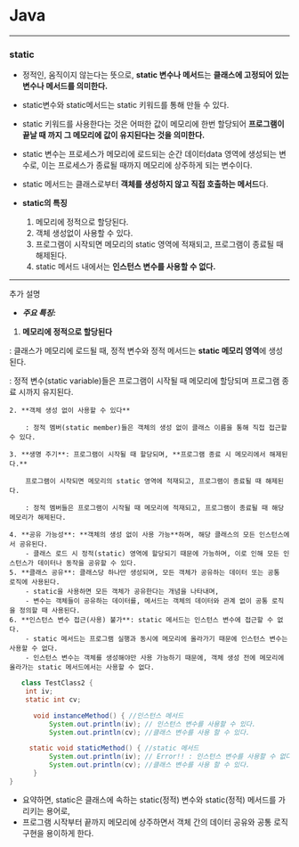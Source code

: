    # Java

---
### static
- 정적인, 움직이지 않는다는 뜻으로, **static 변수나 메서드**는 **클래스에 고정되어 있는 변수나 메서드를 의미한다.**
- static변수와 static메서드는 static 키워드를 통해 만들 수 있다.
- static 키워드를 사용한다는 것은 어떠한 값이 메모리에 한번 할당되어 **프로그램이 끝날 때 까지 그 메모리에 값이 유지된다는 것을 의미한다.**
- static 변수는 프로세스가 메모리에 로드되는 순간 데이터data 영역에 생성되는 변수로, 이는 프로세스가 종료될 때까지 메모리에 상주하게 되는 변수이다.
- static 메서드는  클래스로부터 **객체를 생성하지 않고 직접 호출하는 메서드**다.

- **static의 특징**
    1. 메모리에 정적으로 할당된다.
    2. 객체 생성없이 사용할 수 있다.
    3. 프로그램이 시작되면 메모리의 static 영역에 적재되고, 프로그램이 종료될 때 해제된다.
    4. static 메서드 내에서는 **인스턴스 변수를 사용할 수 없다.**

---
추가 설명

- ***주요 특징:***
1. **메모리에 정적으로 할당된다**
        
: 클래스가 메모리에 로드될 때, 정적 변수와 정적 메서드는 **static 메모리 영역**에 생성된다.

: 정적 변수(static variable)들은 프로그램이 시작될 때 메모리에 할당되며 프로그램 종료 시까지 유지된다.

    2. **객체 생성 없이 사용할 수 있다**
        
        : 정적 멤버(static member)들은 객체의 생성 없이 클래스 이름을 통해 직접 접근할 수 있다.
        
    3. **생명 주기**: 프로그램이 시작될 때 할당되며, **프로그램 종료 시 메모리에서 해제된다.**
        
        프로그램이 시작되면 메모리의 static 영역에 적재되고, 프로그램이 종료될 때 해제된다.
        
        : 정적 멤버들은 프로그램이 시작될 때 메모리에 적재되고, 프로그램이 종료될 때 해당 메모리가 해제된다.
        
    4. **공유 가능성**: **객체의 생성 없이 사용 가능**하며, 해당 클래스의 모든 인스턴스에서 공유된다.
        - 클래스 로드 시 정적(static) 영역에 할당되기 때문에 가능하며, 이로 인해 모든 인스턴스가 데이터나 동작을 공유할 수 있다.
    5. **클래스 공유**: 클래스당 하나만 생성되며, 모든 객체가 공유하는 데이터 또는 공통 로직에 사용된다.
        - static을 사용하면 모든 객체가 공유한다는 개념을 나타내며,
        - 변수는 객체들이 공유하는 데이터를, 메서드는 객체의 데이터와 관계 없이 공통 로직을 정의할 때 사용된다.
    6. **인스턴스 변수 접근(사용) 불가**: static 메서드는 인스턴스 변수에 접근할 수 없다.
        - static 메서드는 프로그램 실행과 동시에 메모리에 올라가기 때문에 인스턴스 변수는 사용할 수 없다.
        - 인스턴스 변수는 객체를 생성해야만 사용 가능하기 때문에, 객체 생성 전에 메모리에 올라가는 static 메서드에서는 사용할 수 없다.


```java
   class TestClass2 {
    int iv;
    static int cv;

      void instanceMethod() { //인스턴스 메서드
          System.out.println(iv); // 인스턴스 변수를 사용할 수 있다.
          System.out.println(cv); //클래스 변수를 사용 할 수 있다.

     static void staticMethod() { //static 메서드
          System.out.println(iv); // Error!! : 인스턴스 변수를 사용할 수 없다.
          System.out.println(cv); //클래스 변수를 사용 할 수 있다.
      }
}
 ```

* 요약하면, static은 클래스에 속하는 static(정적) 변수와 static(정적) 메서드를 가리키는 용어로,
* 프로그램 시작부터 끝까지 메모리에 상주하면서 객체 간의 데이터 공유와 공통 로직 구현을 용이하게 한다.